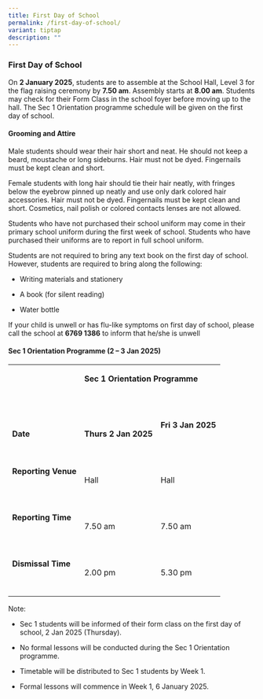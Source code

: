 ```yaml
---
title: First Day of School
permalink: /first-day-of-school/
variant: tiptap
description: ""
---
```

<h3><strong>First Day of School</strong></h3>
<p>On <strong>2 January 2025</strong>, students are to assemble at the School
Hall, Level 3 for the flag raising ceremony by <strong>7.50 am</strong>.
Assembly starts at <strong>8.00 am</strong>. Students may check for their
Form Class in the school foyer before moving up to the hall. The Sec 1
Orientation programme schedule will be given on the first day of school.</p>
<h4>Grooming and Attire</h4>
<p>Male students should wear their hair short and neat. He should not keep
a beard, moustache or long sideburns. Hair must not be dyed. Fingernails
must be kept clean and short.</p>
<p>Female students with long hair should tie their hair neatly, with fringes
below the eyebrow pinned up neatly and use only dark colored hair accessories.
Hair must not be dyed. Fingernails must be kept clean and short. Cosmetics,
nail polish or colored contacts lenses are not allowed.</p>
<p>Students who have not purchased their school uniform may come in their
primary school uniform during the first week of school. Students who have
purchased their uniforms are to report in full school uniform.</p>
<p>Students are not required to bring any text book on the first day of school.
However, students are required to bring along the following:</p>
<ul data-tight="true" class="tight">
<li>
<p>Writing materials and stationery</p>
</li>
<li>
<p>A book (for silent reading)</p>
</li>
<li>
<p>Water bottle</p>
</li>
</ul>
<p>If your child is unwell or has flu-like symptoms on first day of school,
please call the school at <strong>6769 1386</strong> to inform that he/she
is unwell</p>
<p></p>
<h4><strong>Sec 1 Orientation Programme (2 – 3 Jan 2025)&nbsp;</strong></h4>
<table style="minWidth: 75px">
<colgroup>
<col>
<col>
<col>
</colgroup>
<tbody>
<tr>
<td rowspan="1" colspan="1">
<p>&nbsp;</p>
</td>
<td rowspan="1" colspan="2">
<p><strong>Sec 1 Orientation Programme</strong>
</p>
<p>&nbsp;</p>
</td>
</tr>
<tr>
<td rowspan="1" colspan="1">
<p><strong>Date</strong>
</p>
</td>
<td rowspan="1" colspan="1">
<p><strong>Thurs 2 Jan 2025</strong>
</p>
</td>
<td rowspan="1" colspan="1">
<p><strong>Fri 3 Jan 2025</strong>
</p>
<p><strong>&nbsp;</strong>
</p>
</td>
</tr>
<tr>
<td rowspan="1" colspan="1">
<p><strong>Reporting Venue</strong>
</p>
<p><strong>&nbsp;</strong>
</p>
</td>
<td rowspan="1" colspan="1">
<p>Hall</p>
</td>
<td rowspan="1" colspan="1">
<p>Hall</p>
</td>
</tr>
<tr>
<td rowspan="1" colspan="1">
<p><strong>Reporting Time</strong>
</p>
<p><strong>&nbsp;</strong>
</p>
</td>
<td rowspan="1" colspan="1">
<p>7.50 am</p>
</td>
<td rowspan="1" colspan="1">
<p>7.50 am</p>
</td>
</tr>
<tr>
<td rowspan="1" colspan="1">
<p><strong>Dismissal Time</strong>
</p>
<p><strong>&nbsp;</strong>
</p>
</td>
<td rowspan="1" colspan="1">
<p>2.00 pm</p>
</td>
<td rowspan="1" colspan="1">
<p>5.30 pm</p>
</td>
</tr>
</tbody>
</table>
<p></p>
<p>Note:</p>
<ul data-tight="true" class="tight">
<li>
<p>Sec 1 students will be informed of their form class on the first day of
school, 2 Jan 2025 (Thursday).</p>
</li>
<li>
<p>No formal lessons will be conducted during the Sec 1 Orientation programme.</p>
</li>
<li>
<p>Timetable will be distributed to Sec 1 students by Week 1.</p>
</li>
<li>
<p>Formal lessons will commence in Week 1, 6 January 2025.</p>
</li>
</ul>
<p></p>
<p>&nbsp;</p>
<p>&nbsp;</p>